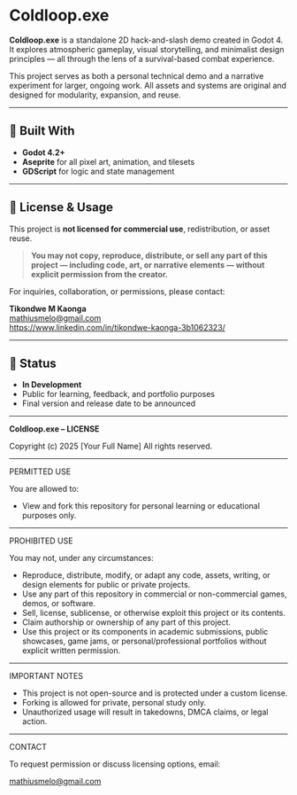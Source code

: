 # Coldloop.exe

**Coldloop.exe** is a standalone 2D hack-and-slash demo created in Godot 4. It explores atmospheric gameplay, visual storytelling, and minimalist design principles — all through the lens of a survival-based combat experience.

This project serves as both a personal technical demo and a narrative experiment for larger, ongoing work. All assets and systems are original and designed for modularity, expansion, and reuse.

---

## 🔧 Built With

- **Godot 4.2+**
- **Aseprite** for all pixel art, animation, and tilesets
- **GDScript** for logic and state management

---

## 🚫 License & Usage

This project is **not licensed for commercial use**, redistribution, or asset reuse.

> **You may not copy, reproduce, distribute, or sell any part of this project — including code, art, or narrative elements — without explicit permission from the creator.**

For inquiries, collaboration, or permissions, please contact:

**Tikondwe M Kaonga**  
mathiusmelo@gmail.com  
https://www.linkedin.com/in/tikondwe-kaonga-3b1062323/

---

## 📌 Status

- **In Development**  
- Public for learning, feedback, and portfolio purposes  
- Final version and release date to be announced

---


**Coldloop.exe –  LICENSE**

Copyright (c) 2025 [Your Full Name]
All rights reserved.

---

PERMITTED USE

You are allowed to:

- View and fork this repository for personal learning or educational purposes only.

---

PROHIBITED USE

You may not, under any circumstances:

- Reproduce, distribute, modify, or adapt any code, assets, writing, or design elements for public or private projects.
- Use any part of this repository in commercial or non-commercial games, demos, or software.
- Sell, license, sublicense, or otherwise exploit this project or its contents.
- Claim authorship or ownership of any part of this project.
- Use this project or its components in academic submissions, public showcases, game jams, or personal/professional portfolios without explicit written permission.

---

IMPORTANT NOTES

- This project is not open-source and is protected under a custom license.
- Forking is allowed for private, personal study only.
- Unauthorized usage will result in takedowns, DMCA claims, or legal action.

---

CONTACT

To request permission or discuss licensing options, email:

mathiusmelo@gmail.com




